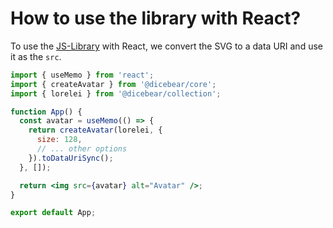 # How to use the library with React?

To use the [JS-Library](/how-to-use/js-library) with React, we convert the SVG
to a data URI and use it as the `src`.

```jsx
import { useMemo } from 'react';
import { createAvatar } from '@dicebear/core';
import { lorelei } from '@dicebear/collection';

function App() {
  const avatar = useMemo(() => {
    return createAvatar(lorelei, {
      size: 128,
      // ... other options
    }).toDataUriSync();
  }, []);

  return <img src={avatar} alt="Avatar" />;
}

export default App;
```
